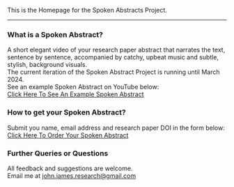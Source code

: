 
This is the Homepage for the Spoken Abstracts Project.

---
  

### What is a Spoken Abstract?
A short elegant video of your research paper abstract that narrates the text, sentence by sentence, accompanied by catchy, upbeat music and subtle, stylish, background visuals.  
The current iteration of the Spoken Abstract Project is running until March 2024.  
See an example Spoken Abstract on YouTube below:  
[Click Here To See An Example Spoken Abstract](TBC)

  
### How to get your Spoken Abstract?
Submit you name, email address and research paper DOI in the form below:  
[Click Here To Order Your Spoken Abstract](https://forms.gle/g5er3GAKAdrHHaqNA)

  
### Further Queries or Questions
All feedback and suggestions are welcome.  
Email me at john.james.research@gmail.com
